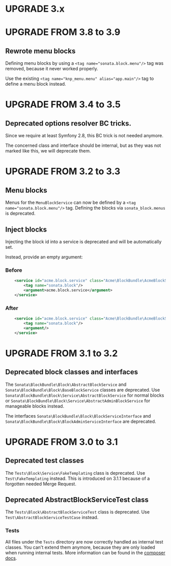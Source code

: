 UPGRADE 3.x
===========

UPGRADE FROM 3.8 to 3.9
=======================

## Rewrote menu blocks

Defining menu blocks by using a `<tag name="sonata.block.menu"/>` tag was removed, because it never worked properly.

Use the existing `<tag name="knp_menu.menu" alias="app.main"/>` tag to define a menu block instead.

UPGRADE FROM 3.4 to 3.5
=======================

## Deprecated options resolver BC tricks.

Since we require at least Symfony 2.8, this BC trick is not needed anymore.

The concerned class and interface should be internal, but as they was not marked like this, we will deprecate them.

UPGRADE FROM 3.2 to 3.3
=======================

## Menu blocks

Menus for the `MenuBlockService` can now be defined by a `<tag name="sonata.block.menu"/>` tag. 
Defining the blocks via `sonata_block.menus` is deprecated.

## Inject blocks

Injecting the block id into a service is deprecated and will be automatically set.


Instead, provide an empty argument:

### Before
```xml
    <service id="acme.block.service" class="Acme\BlockBundle\AcmeBlockService">
        <tag name="sonata.block"/>
        <argument>acme.block.service</argument>
    </service>
```

### After
```xml
    <service id="acme.block.service" class="Acme\BlockBundle\AcmeBlockService">
        <tag name="sonata.block"/>
        <argument/>
    </service>
```

UPGRADE FROM 3.1 to 3.2
=======================

## Deprecated block classes and interfaces

The `Sonata\BlockBundle\Block\AbstractBlockService` and `Sonata\BlockBundle\Block\BaseBlockService` classes are deprecated.
Use `Sonata\BlockBundle\Block\Service\AbstractBlockService` for normal blocks
or `Sonata\BlockBundle\Block\Service\AbstractAdminBlockService` for manageable blocks instead.

The interfaces `Sonata\BlockBundle\Block\BlockServiceInterface` and `Sonata\BlockBundle\Block\BlockAdminServiceInterface` are deprecated.

UPGRADE FROM 3.0 to 3.1
=======================

## Deprecated test classes

The `Tests\Block\Service\FakeTemplating` class is deprecated. Use `Test\FakeTemplating` instead.
This is introduced on 3.1.1 because of a forgotten needed Merge Request.

## Deprecated AbstractBlockServiceTest class

The `Tests\Block\AbstractBlockServiceTest` class is deprecated. Use `Test\AbstractBlockServiceTestCase` instead.

### Tests

All files under the ``Tests`` directory are now correctly handled as internal test classes.
You can't extend them anymore, because they are only loaded when running internal tests.
More information can be found in the [composer docs](https://getcomposer.org/doc/04-schema.md#autoload-dev).
